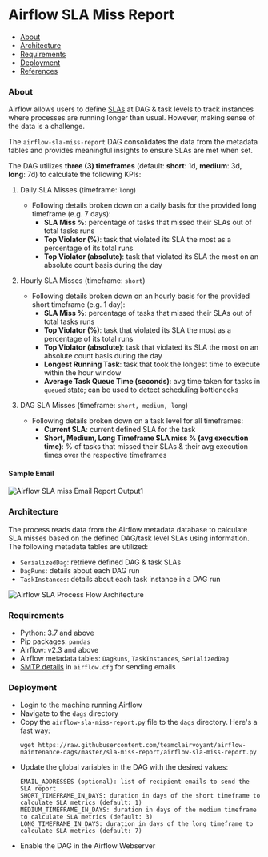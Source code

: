 # Airflow SLA Miss Report

  - [About](#about)
  - [Architecture](#architecture)
  - [Requirements](#requirements)
  - [Deployment](#deployment)
  - [References](#references)


### About
Airflow allows users to define [SLAs](https://github.com/teamclairvoyant/airflow-maintenance-dags/blob/teamclairvoyant/sla-miss-report/sla-miss-report/README.md) at DAG & task levels to track instances where processes are running longer than usual. However, making sense of the data is a challenge.

The `airflow-sla-miss-report` DAG consolidates the data from the metadata tables and provides meaningful insights to ensure SLAs are met when set.

The DAG utilizes **three (3) timeframes** (default: **short**: 1d, **medium**: 3d, **long**: 7d) to calculate the following KPIs:

1. Daily SLA Misses (timeframe: `long`)
    - Following details broken down on a daily basis for the provided long timeframe (e.g. 7 days):
      - **SLA Miss %**: percentage of tasks that missed their SLAs out of total tasks runs
      - **Top Violator (%)**: task that violated its SLA the most as a percentage of its total runs
      - **Top Violator (absolute)**: task that violated its SLA the most on an absolute count basis during the day

2. Hourly SLA Misses (timeframe: `short`)
   - Following details broken down on an hourly basis for the provided short timeframe (e.g. 1 day):
      - **SLA Miss %**: percentage of tasks that missed their SLAs out of total tasks runs
      - **Top Violator (%)**: task that violated its SLA the most as a percentage of its total runs
      - **Top Violator (absolute)**: task that violated its SLA the most on an absolute count basis during the day
      - **Longest Running Task**: task that took the longest time to execute within the hour window
      - **Average Task Queue Time (seconds)**: avg time taken for tasks in `queued` state; can be used to detect scheduling bottlenecks

3. DAG SLA Misses (timeframe: `short, medium, long`)
    - Following details broken down on a task level for all timeframes:
      - **Current SLA**: current defined SLA for the task
      - **Short, Medium, Long Timeframe SLA miss % (avg execution time)**: % of tasks that missed their SLAs & their avg execution times over the respective timeframes

#### **Sample Email**
![Airflow SLA miss Email Report Output1](https://user-images.githubusercontent.com/32403237/193700720-24b88202-edae-4199-a7f3-0e46e54e0d5d.png)


### Architecture
The process reads data from the Airflow metadata database to calculate SLA misses based on the defined DAG/task level SLAs using information.
The following metadata tables are utilized:
- `SerializedDag`: retrieve defined DAG & task SLAs
- `DagRuns`: details about each DAG run
- `TaskInstances`: details about each task instance in a DAG run

![Airflow SLA Process Flow Architecture](https://user-images.githubusercontent.com/8946659/191114560-2368e2df-916a-4f66-b1ac-b6cfe0b35a47.png)

### Requirements
- Python: 3.7 and above
- Pip packages: `pandas`
- Airflow: v2.3 and above
- Airflow metadata tables: `DagRuns`, `TaskInstances`, `SerializedDag`
- [SMTP details](https://airflow.apache.org/docs/apache-airflow/stable/howto/email-config.html#using-default-smtp) in `airflow.cfg` for sending emails

### Deployment
- Login to the machine running Airflow
- Navigate to the `dags` directory
- Copy the `airflow-sla-miss-report.py` file to the `dags` directory. Here's a fast way:
  ```
  wget https://raw.githubusercontent.com/teamclairvoyant/airflow-maintenance-dags/master/sla-miss-report/airflow-sla-miss-report.py
  ```
- Update the global variables in the DAG with the desired values:
  ```
  EMAIL_ADDRESSES (optional): list of recipient emails to send the SLA report
  SHORT_TIMEFRAME_IN_DAYS: duration in days of the short timeframe to calculate SLA metrics (default: 1)
  MEDIUM_TIMEFRAME_IN_DAYS: duration in days of the medium timeframe to calculate SLA metrics (default: 3)
  LONG_TIMEFRAME_IN_DAYS: duration in days of the long timeframe to calculate SLA metrics (default: 7)
  ```
- Enable the DAG in the Airflow Webserver